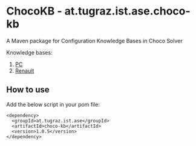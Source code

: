 # ChocoKB - at.tugraz.ist.ase.choco-kb

A Maven package for Configuration Knowledge Bases in Choco Solver

Knowledge bases:

1. [PC](https://www.itu.dk/research/cla/externals/clib/)
2. [Renault](https://www.itu.dk/research/cla/externals/clib/)

## How to use

Add the below script in your pom file:

```
<dependency>
  <groupId>at.tugraz.ist.ase</groupId>
  <artifactId>choco-kb</artifactId>
  <version>1.0.5</version>
</dependency>
```
